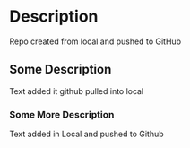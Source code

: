 # Description

Repo created from local and pushed to GitHub

## Some Description

Text added it github pulled into local

### Some More Description

Text added in Local and pushed to Github
